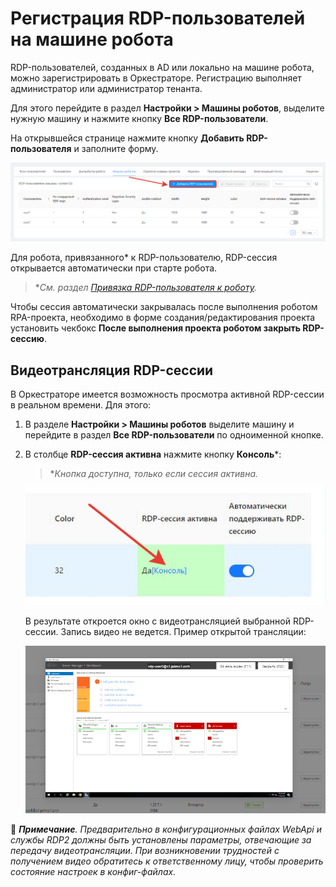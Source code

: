 # Регистрация RDP-пользователей на машине робота
RDP-пользователей, созданных в AD или локально на машине робота, можно зарегистрировать в Оркестраторе. Регистрацию выполняет администратор или администратор тенанта.

Для этого перейдите в раздел **Настройки > Машины роботов**, выделите нужную машину и нажмите кнопку **Все RDP-пользователи**. 

На открывшейся странице нажмите кнопку **Добавить RDP-пользователя** и заполните форму. 

![](<../../../.gitbook/assets/rdp-users-tab.png>)

Для робота, привязанного\* к RDP-пользователю, RDP-сессия открывается автоматически при старте робота. 

> \**См. раздел [Привязка RDP-пользователя к роботу](https://docs.primo-rpa.ru/primo-rpa/orchestrator/basics/assign-rdp).*

Чтобы сессия автоматически закрывалась после выполнения роботом RPA-проекта, необходимо в форме создания/редактирования проекта установить чекбокс **После выполнения проекта роботом закрыть RDP-сессию**.

## Видеотрансляция RDP-сессии

В Оркестраторе имеется возможность просмотра активной RDP-сессии в реальном времени. Для этого:

1. В разделе **Настройки > Машины роботов** выделите машину и перейдите в раздел **Все RDP-пользователи** по одноименной кнопке.
2. В столбце **RDP-сессия активна** нажмите кнопку **Консоль**\*:

   > \**Кнопка доступна, только если сессия активна.*

   ![](<../../../.gitbook/assets/console-rdp-active2.png>)

   В результате откроется окно с видеотрансляцией выбранной RDP-сессии. Запись видео не ведется. Пример открытой трансляции:

   ![](<../../../.gitbook/assets/rdpvideo.png>)

:small_blue_diamond: ***Примечание**. Предварительно в конфигурационных файлах WebApi и службы RDP2 должны быть установлены параметры, отвечающие за передачу видеотрансляции. При возникновении трудностей с получением видео обратитесь к ответственному лицу, чтобы проверить состояние настроек в конфиг-файлах.*
